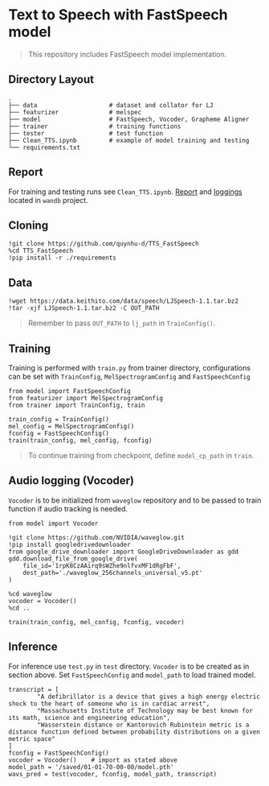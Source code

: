# Text to Speech with FastSpeech model
> This repository includes FastSpeech model implementation.

## Directory Layout
    .
    ├── data                    # dataset and collator for LJ
    ├── featurizer              # melspec
    ├── model                   # FastSpeech, Vocoder, Grapheme Aligner
    ├── trainer                 # training functions
    ├── tester                  # test function
    ├── Clean_TTS.ipynb         # example of model training and testing
    └── requirements.txt

## Report
For training and testing runs see `Clean_TTS.ipynb`. [Report](https://wandb.ai/quynhu_d/TTS_FastSpeech/reports/TTS-FastSpeech--VmlldzoxMzAzOTIz) and [loggings](https://wandb.ai/quynhu_d/TTS_FastSpeech?workspace=user-quynhu_d) located in `wandb` project.

## Cloning
    !git clone https://github.com/quynhu-d/TTS_FastSpeech
    %cd TTS_FastSpeech
    !pip install -r ./requirements
## Data
    !wget https://data.keithito.com/data/speech/LJSpeech-1.1.tar.bz2
    !tar -xjf LJSpeech-1.1.tar.bz2 -C OUT_PATH
> Remember to pass `OUT_PATH` to `lj_path` in `TrainConfig()`.

## Training
Training is performed with `train.py` from trainer directory, configurations can be set with `TrainConfig`, `MelSpectrogramConfig` and `FastSpeechConfig`

    from model import FastSpeechConfig
    from featurizer import MelSpectrogramConfig
    from trainer import TrainConfig, train

    train_config = TrainConfig()
    mel_config = MelSpectrogramConfig()
    fconfig = FastSpeechConfig()
    train(train_config, mel_config, fconfig)
> To continue training from checkpoint, define `model_cp_path` in `train`.


## Audio logging (Vocoder)
`Vocoder` is to be initialized from `waveglow` repository and to be passed to train function if audio tracking is needed.
    
    from model import Vocoder

    !git clone https://github.com/NVIDIA/waveglow.git
    !pip install googledrivedownloader
    from google_drive_downloader import GoogleDriveDownloader as gdd
    gdd.download_file_from_google_drive(
        file_id='1rpK8CzAAirq9sWZhe9nlfvxMF1dRgFbF',
        dest_path='./waveglow_256channels_universal_v5.pt'
    )

    %cd waveglow
    vocoder = Vocoder()
    %cd ..

    train(train_config, mel_config, fconfig, vocoder)

## Inference
For inference use `test.py` in `test` directory. `Vocoder` is to be created as in section above. Set `FastSpeechConfig` and `model_path` to load trained model.

    transcript = [
            "A defibrillator is a device that gives a high energy electric shock to the heart of someone who is in cardiac arrest",
            "Massachusetts Institute of Technology may be best known for its math, science and engineering education",
            "Wasserstein distance or Kantorovich Rubinstein metric is a distance function defined between probability distributions on a given metric space"
    ]
    fconfig = FastSpeechConfig()
    vocoder = Vocoder()    # import as stated above
    model_path = '/saved/01-01-70-00-00/model.pth'
    wavs_pred = test(vocoder, fconfig, model_path, transcript)
